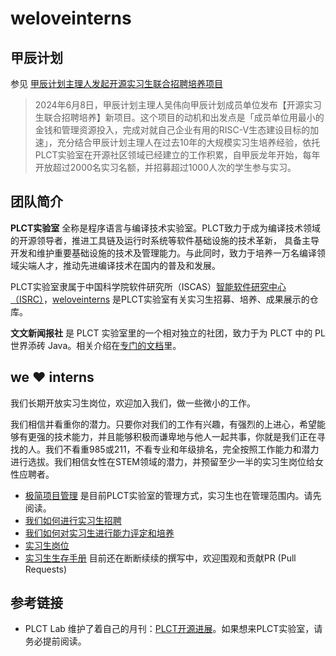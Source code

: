 # weloveinterns

## 甲辰计划

参见 [甲辰计划主理人发起开源实习生联合招聘培养项目](https://mp.weixin.qq.com/s/TenVAVzaWuUWGIWodGaFKA)

> 2024年6月8日，甲辰计划主理人吴伟向甲辰计划成员单位发布【开源实习生联合招聘培养】新项目。这个项目的动机和出发点是「成员单位用最小的金钱和管理资源投入，完成对就自己企业有用的RISC-V生态建设目标的加速」，充分结合甲辰计划主理人在过去10年的大规模实习生培养经验，依托PLCT实验室在开源社区领域已经建立的工作积累，自甲辰龙年开始，每年开放超过2000名实习名额，并招募超过1000人次的学生参与实习。

## 团队简介

**PLCT实验室** 全称是程序语言与编译技术实验室。PLCT致力于成为编译技术领域的开源领导者，推进工具链及运行时系统等软件基础设施的技术革新， 具备主导开发和维护重要基础设施的技术及管理能力。与此同时，致力于培养一万名编译领域尖端人才，推动先进编译技术在国内的普及和发展。

PLCT实验室隶属于中国科学院软件研究所（ISCAS）[智能软件研究中心（ISRC）](https://isrc.iscas.ac.cn)，[weloveinterns](https://github.com/lazyparser/weloveinterns/) 是PLCT实验室有关实习生招募、培养、成果展示的仓库。

**文文新闻报社** 是 PLCT 实验室里的一个相对独立的社团，致力于为 PLCT 中的 PL 世界添砖 Java。相关介绍在[专门的文档](bunbun.md)里。

## we ❤️ interns

我们长期开放实习生岗位，欢迎加入我们，做一些微小的工作。

我们相信并看重你的潜力。只要你对我们的工作有兴趣，有强烈的上进心，希望能够有更强的技术能力，并且能够积极而谦卑地与他人一起共事，你就是我们正在寻找的人。我们不看重985或211，不看专业和年级排名，完全按照工作能力和潜力进行选拔。我们相信女性在STEM领域的潜力，并预留至少一半的实习生岗位给女性应聘者。

- [极简项目管理](https://github.com/lazyparser/minimalist-team-leader) 是目前PLCT实验室的管理方式，实习生也在管理范围内。请先阅读。
- [我们如何进行实习生招聘](how-do-we-interview-interns.md)
- [我们如何对实习生进行能力评定和培养](how-do-we-rank-interns.md)
- [实习生岗位](open-internships.md)
- [实习生生存手册](https://github.com/lazyparser/survivial-manual-for-interns) 目前还在断断续续的撰写中，欢迎围观和贡献PR (Pull Requests)

## 参考链接

- PLCT Lab 维护了着自己的月刊：[PLCT开源进展](https://github.com/plctlab/PLCT-Weekly)。如果想来PLCT实验室，请务必提前阅读。
